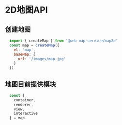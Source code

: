 # 2D地图API

## 创建地图  
```js
  import { createMap } from '@web-map-service/map2d'
  const map = createMap({
    el: 'map',
    baseMap: {
      url: '/images/map.jpg'
    }
  })

```

<div class="w-[500px] h-[500px] border">
  <div class="w-full h-full" ref="mapRef"></div>
</div>

<script setup lang="ts">
  import { createMap } from "@web-map-service/map2d";
  import { ref, onMounted } from 'vue'

  const mapRef = ref<HTMLElement>()

  onMounted(()=> {
    const map = createMap({
      el: mapRef.value,
      baseMap: {
        url: 'https://raw.githubusercontent.com/zhuyue6/web-map-service/main/public/images/map.jpg'
      }
    })
  })
</script>

## 地图目前提供模块

```js
  const {
    container,
    renderer,
    view,
    interactive
  } = map
```
